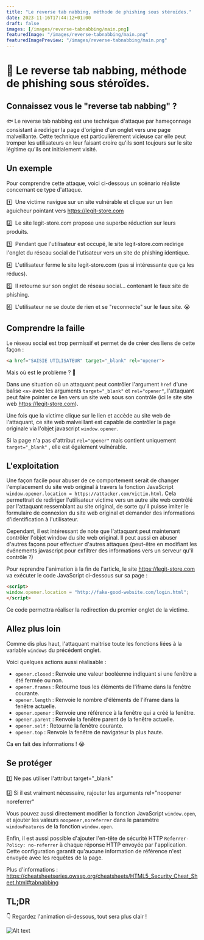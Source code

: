 ```yaml
---
title: "Le reverse tab nabbing, méthode de phishing sous stéroïdes."
date: 2023-11-16T17:44:12+01:00
draft: false
images: [/images/reverse-tabnabbing/main.png]
featuredImage: "/images/reverse-tabnabbing/main.png"
featuredImagePreview: "/images/reverse-tabnabbing/main.png"
---
```


# 💉 Le reverse tab nabbing, méthode de phishing sous stéroïdes.

## Connaissez vous le "reverse tab nabbing" ?

🐟 Le reverse tab nabbing est une technique d'attaque par hameçonnage consistant à rediriger la page d'origine d'un onglet vers une page malveillante. Cette technique est particulièrement vicieuse car elle peut tromper les utilisateurs en leur faisant croire qu'ils sont toujours sur le site légitime qu'ils ont initialement visité.

## Un exemple

Pour comprendre cette attaque, voici ci-dessous un scénario réaliste concernant ce type d'attaque.

1️⃣ &nbsp;Une victime navigue sur un site vulnérable et clique sur un lien aguicheur pointant vers https://legit-store.com

2️⃣ &nbsp;Le site legit-store.com propose une superbe réduction sur leurs produits.

3️⃣ &nbsp;Pendant que l'utilisateur est occupé, le site legit-store.com redirige l'onglet du réseau social de l'utisateur vers un site de phishing identique.

4️⃣ &nbsp;L'utilisateur ferme le site legit-store.com (pas si intéressante que ça les réducs).

5️⃣ &nbsp;Il retourne sur son onglet de réseau social... contenant le faux site de phishing.

6️⃣ &nbsp;L'utilisateur ne se doute de rien et se "reconnecte" sur le faux site. 😭

## Comprendre la faille

Le réseau social est trop permissif et permet de de créer des liens de cette façon : 

```html
<a href="SAISIE UTILISATEUR" target="_blank" rel="opener">
```

Mais où est le problème ? 🤔

Dans une situation où un attaquant peut contrôler l'argument `href` d'une balise `<a>` avec les arguments `target="_blank"` et `rel="opener"`, l'attaquant peut faire pointer ce lien vers un site web sous son contrôle (ici le site site web https://legit-store.com).

Une fois que la victime clique sur le lien et accède au site web de l'attaquant, ce site web malveillant est capable de contrôler la page originale via l'objet javascript `window.opener`.

Si la page n'a pas d'attribut `rel="opener"` mais contient uniquement `target="_blank"` , elle est également vulnérable.

## L'exploitation

Une façon facile pour abuser de ce comportement serait de changer l'emplacement du site web original à travers la fonction JavaScript `window.opener.location = https://attacker.com/victim.html`. Cela permettrait de rediriger l'utilisateur victime vers un autre site web contrôlé par l'attaquant ressemblant au site original, de sorte qu'il puisse imiter le formulaire de connexion du site web original et demander des informations d'identification à l'utilisateur.

Cependant, il est intéressant de note que l'attaquant peut maintenant contrôler l'objet window du site web original. Il peut aussi en abuser d'autres façons pour effectuer d'autres attaques (peut-être en modifiant les événements javascript pour exfiltrer des informations vers un serveur qu'il contrôle ?)

Pour reprendre l'animation à la fin de l'article, le site https://legit-store.com va exécuter le code JavaScript ci-dessous sur sa page :

```html
<script>
window.opener.location = "http://fake-good-website.com/login.html";
</script>
```

Ce code permettra réaliser la redirection du premier onglet de la victime.

## Allez plus loin

Comme dis plus haut, l'attaquant maitrise toute les fonctions liées à la variable `windows` du précédent onglet.

Voici quelques actions aussi réalisable :

- `opener.closed` : Renvoie une valeur booléenne indiquant si une fenêtre a été fermée ou non.
- `opener.frames` : Retourne tous les éléments de l'iframe dans la fenêtre courante.
- `opener.length` : Renvoie le nombre d'éléments de l'iframe dans la fenêtre actuelle.
- `opener.opener` : Renvoie une référence à la fenêtre qui a créé la fenêtre.
- `opener.parent` : Renvoie la fenêtre parent de la fenêtre actuelle.
- `opener.self` : Retourne la fenêtre courante.
- `opener.top` : Renvoie la fenêtre de navigateur la plus haute.

Ca en fait des informations ! 😭

## Se protéger

1️⃣ Ne pas utiliser l'attribut target="_blank"

2️⃣ Si il est vraiment nécessaire, rajouter les arguments rel="noopener noreferrer"

Vous pouvez aussi directement modifier la fonction JavaScript `window.open`, et ajouter les valeurs `noopener,noreferrer` dans le paramètre `windowFeatures` de la fonction `window.open`.

Enfin, il est aussi possible d'ajouter l'en-tête de sécurité HTTP `Referrer-Policy: no-referrer` à chaque réponse HTTP envoyée par l'application. Cette configuration garantit qu'aucune information de référence n'est envoyée avec les requêtes de la page.

Plus d'informations : https://cheatsheetseries.owasp.org/cheatsheets/HTML5_Security_Cheat_Sheet.html#tabnabbing

## TL;DR

👇 Regardez l'animation ci-dessous, tout sera plus clair !

![Alt text](/images/reverse-tabnabbing/reverse-tabnabbing.gif)